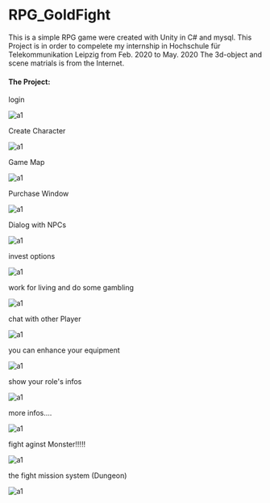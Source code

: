 # RPG_GoldFight
This is a simple RPG game were created with Unity in C# and mysql.
This Project is in order to compelete my internship in Hochschule für Telekommunikation Leipzig from Feb. 2020 to May. 2020
The 3d-object and scene matrials is from the Internet.



#### The Project:

login 



![a1](show_pics\a1.png)

Create Character

![a1](show_pics\a2.png)



Game Map

![a1](show_pics\a3.png)

Purchase Window

![a1](show_pics\a4.png)

Dialog with NPCs

![a1](show_pics\a6.png)

invest options

![a1](show_pics\a7.png)

work for living and do some gambling

![a1](show_pics\a8.png)

chat with other Player

![a1](show_pics\a9.png)

you can enhance your equipment

![a1](show_pics\a10.png)

show your role's infos

![a1](show_pics\a11.png)

more infos....

![a1](show_pics\a12.png)

fight aginst Monster!!!!!

![a1](show_pics\a13.png)

the fight mission system (Dungeon)

![a1](show_pics\a14.png)







